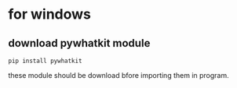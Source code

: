 # for windows

## download pywhatkit module
<code>pip install pywhatkit</code>

these module should be download bfore importing them in program.
